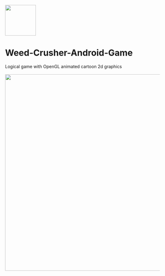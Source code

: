 <img src="https://openclipart.org/download/203247/funny-plant.svg?sanitize=true" width="100"/><br/>

# Weed-Crusher-Android-Game
Logical game with OpenGL animated cartoon 2d graphics<br/>
<br/>
<img src="https://openclipart.org/image/800px/svg_to_png/203252/tablet-game.png" width="640"/><br/>
